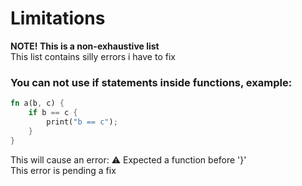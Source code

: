 # Limitations

**NOTE! This is a non-exhaustive list** \
This list contains silly errors i have to fix

### You can **not** use if statements inside functions, example:
```rust
fn a(b, c) {
    if b == c {
        print("b == c");
    }
}
```
This will cause an error: ⚠️  Expected a function before '}' \
This error is pending a fix